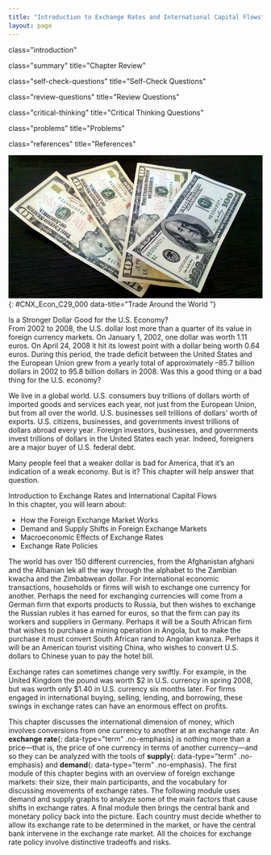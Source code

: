 ```yaml
---
title: "Introduction to Exchange Rates and International Capital Flows"
layout: page
---
```



<cnx-pi data-type="cnx.flag.introduction"> class="introduction" </cnx-pi>

<cnx-pi data-type="cnx.eoc">class="summary" title="Chapter Review"</cnx-pi>

<cnx-pi data-type="cnx.eoc">class="self-check-questions" title="Self-Check Questions"</cnx-pi>

<cnx-pi data-type="cnx.eoc">class="review-questions" title="Review Questions"</cnx-pi>

<cnx-pi data-type="cnx.eoc">class="critical-thinking" title="Critical Thinking Questions"</cnx-pi>

<cnx-pi data-type="cnx.eoc">class="problems" title="Problems"</cnx-pi>

<cnx-pi data-type="cnx.eoc">class="references" title="References"</cnx-pi>

 ![This photo shows U.S. currency.](../resources/CNX_Econ_C29_000.jpg "Is a trade deficit between the United States and the European Union good or bad for the U.S. economy? (Credit: modification of work by Milad Mosapoor/Wikimedia Commons)"){: #CNX_Econ_C29_000 data-title="Trade Around the World "}

<div data-type="note" class="note economics bringhome" markdown="1">
<div data-type="title" class="title">
Is a Stronger Dollar Good for the U.S. Economy?
</div>
From 2002 to 2008, the U.S. dollar lost more than a quarter of its value in foreign currency markets. On January 1, 2002, one dollar was worth 1.11 euros. On April 24, 2008 it hit its lowest point with a dollar being worth 0.64 euros. During this period, the trade deficit between the United States and the European Union grew from a yearly total of approximately –85.7 billion dollars in 2002 to 95.8 billion dollars in 2008. Was this a good thing or a bad thing for the U.S. economy?

We live in a global world. U.S. consumers buy trillions of dollars worth of imported goods and services each year, not just from the European Union, but from all over the world. U.S. businesses sell trillions of dollars’ worth of exports. U.S. citizens, businesses, and governments invest trillions of dollars abroad every year. Foreign investors, businesses, and governments invest trillions of dollars in the United States each year. Indeed, foreigners are a major buyer of U.S. federal debt.

Many people feel that a weaker dollar is bad for America, that it’s an indication of a weak economy. But is it? This chapter will help answer that question.

</div>

<div data-type="note" class="note economics chapter-objectives" markdown="1">
<div data-type="title" class="title">
Introduction to Exchange Rates and International Capital Flows
</div>
In this chapter, you will learn about:

* How the Foreign Exchange Market Works
* Demand and Supply Shifts in Foreign Exchange Markets
* Macroeconomic Effects of Exchange Rates
* Exchange Rate Policies

</div>

The world has over 150 different currencies, from the Afghanistan afghani and the Albanian lek all the way through the alphabet to the Zambian kwacha and the Zimbabwean dollar. For international economic transactions, households or firms will wish to exchange one currency for another. Perhaps the need for exchanging currencies will come from a German firm that exports products to Russia, but then wishes to exchange the Russian rubles it has earned for euros, so that the firm can pay its workers and suppliers in Germany. Perhaps it will be a South African firm that wishes to purchase a mining operation in Angola, but to make the purchase it must convert South African rand to Angolan kwanza. Perhaps it will be an American tourist visiting China, who wishes to convert U.S. dollars to Chinese yuan to pay the hotel bill.

Exchange rates can sometimes change very swiftly. For example, in the United Kingdom the pound was worth $2 in U.S. currency in spring 2008, but was worth only $1.40 in U.S. currency six months later. For firms engaged in international buying, selling, lending, and borrowing, these swings in exchange rates can have an enormous effect on profits.

This chapter discusses the international dimension of money, which involves conversions from one currency to another at an exchange rate. An **exchange rate**{: data-type="term" .no-emphasis} is nothing more than a price—that is, the price of one currency in terms of another currency—and so they can be analyzed with the tools of **supply**{: data-type="term" .no-emphasis} and **demand**{: data-type="term" .no-emphasis}. The first module of this chapter begins with an overview of foreign exchange markets: their size, their main participants, and the vocabulary for discussing movements of exchange rates. The following module uses demand and supply graphs to analyze some of the main factors that cause shifts in exchange rates. A final module then brings the central bank and monetary policy back into the picture. Each country must decide whether to allow its exchange rate to be determined in the market, or have the central bank intervene in the exchange rate market. All the choices for exchange rate policy involve distinctive tradeoffs and risks.

